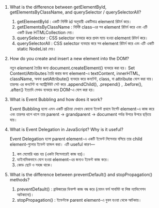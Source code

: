 
1. What is the difference between getElementById, getElementsByClassName, and querySelector / querySelectorAll?

   1.  getElementById : একটি নির্দিষ্ট  id অনুযায়ী একটিমাত্র element রিটার্ন করে।
   2.  getElementsByClassName : নির্দিষ্ট class-এর সব element রিটার্ন করে এবং এটি একটি  live HTMLCollection দেয়।
   3.  querySelector : CSS selector ব্যবহার করে প্রথম ম্যাচ হওয়া element রিটার্ন করে।
   4.  querySelectorAll : CSS selector ব্যবহার করে সব element রিটার্ন করে এবং এটি একটি static NodeList দেয়।



2. How do you create and insert a new element into the DOM?

    নতুন element তৈরির জন্য document.createElement() ব্যবহার করা হয়। Set Content/Attributes তৈরি করার জন্য element-এ textContent, innerHTML, className, অথবা          setAttribute() ব্যবহার করে কনটেন্ট, class, বা attribute যোগ করা যায়। তারপর এর কনটেন্ট বা অ্যাট্রিবিউট সেট করে  .appendChild(),  .prepend() ,  .before(),  .after()    ইত্যাদি মেথড ব্যবহার করে DOM-এ যোগ করা হয়।



3. What is Event Bubbling and how does it work?

   Event Bubbling হলো এমন একটি প্রক্রিয়া যেখানে কোনো ইভেন্ট প্রথমে টার্গেট element-এ কাজ করে এবং তারপর ধাপে ধাপে তার parent → grandparent → document পর্যন্ত উপরে         উপরে ছড়িয়ে যায়।



4. What is Event Delegation in JavaScript? Why is it useful?

    Event Delegation হলো parent element-এ একটি ইভেন্ট লিসেনার বসিয়ে তার child element-গুলোর ইভেন্ট হ্যান্ডল করা। এটি useful কারণ—

     1.  কম মেমোরি খরচ হয় (একটা লিসেনারেই কাজ হয়)।
     2.  ডাইনামিকভাবে যোগ হওয়া element-এর জন্যও ইভেন্ট কাজ করে।
     3.  কোড ছোট ও সহজ থাকে।



5. What is the difference between preventDefault() and stopPropagation() methods?

   1.  preventDefault() : ব্রাউজারের ডিফল্ট কাজ বন্ধ করে (যেমন ফর্ম সাবমিট বা লিঙ্ক ন্যাভিগেশন আটকানো)।
   2.  stopPropagation() : ইভেন্টকে parent element-এ বুবল হওয়া থেকে আটকায়।

